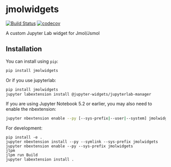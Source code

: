 # jmolwidgets

[![Build Status](https://travis-ci.org/EPFL/jmolwidgets.svg?branch=master)](https://travis-ci.org/EPFL/jmolwidgets)
[![codecov](https://codecov.io/gh/EPFL/jmolwidgets/branch/master/graph/badge.svg)](https://codecov.io/gh/EPFL/jmolwidgets)


A custom Jupyter Lab widget for Jmol/Jsmol

## Installation

You can install using `pip`:

```bash
pip install jmolwidgets
```

Or if you use jupyterlab:

```bash
pip install jmolwidgets
jupyter labextension install @jupyter-widgets/jupyterlab-manager
```

If you are using Jupyter Notebook 5.2 or earlier, you may also need to enable
the nbextension:
```bash
jupyter nbextension enable --py [--sys-prefix|--user|--system] jmolwidgets
```
For development:
```
pip install -e .
jupyter nbextension install --py --symlink --sys-prefix jmolwidgets
jupyter nbextension enable --py --sys-prefix jmolwidgets
jlpm
jlpm run Build
jupyter labextension install . 
```

